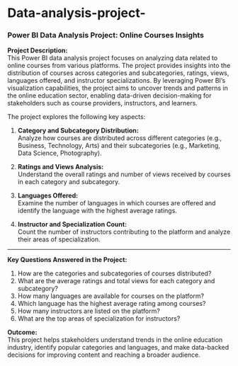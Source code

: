# Data-analysis-project-
### Power BI Data Analysis Project: Online Courses Insights

**Project Description:**  
This Power BI data analysis project focuses on analyzing data related to online courses from various platforms. The project provides insights into the distribution of courses across categories and subcategories, ratings, views, languages offered, and instructor specializations. By leveraging Power BI’s visualization capabilities, the project aims to uncover trends and patterns in the online education sector, enabling data-driven decision-making for stakeholders such as course providers, instructors, and learners.

The project explores the following key aspects:  
1. **Category and Subcategory Distribution:**  
   Analyze how courses are distributed across different categories (e.g., Business, Technology, Arts) and their subcategories (e.g., Marketing, Data Science, Photography).

2. **Ratings and Views Analysis:**  
   Understand the overall ratings and number of views received by courses in each category and subcategory.

3. **Languages Offered:**  
   Examine the number of languages in which courses are offered and identify the language with the highest average ratings.

4. **Instructor and Specialization Count:**  
   Count the number of instructors contributing to the platform and analyze their areas of specialization.

---

**Key Questions Answered in the Project:**  

1. How are the categories and subcategories of courses distributed?  
2. What are the average ratings and total views for each category and subcategory?  
3. How many languages are available for courses on the platform?  
4. Which language has the highest average rating among courses?  
5. How many instructors are listed on the platform?  
6. What are the top areas of specialization for instructors?  

**Outcome:**  
This project helps stakeholders understand trends in the online education industry, identify popular categories and languages, and make data-backed decisions for improving content and reaching a broader audience. 
